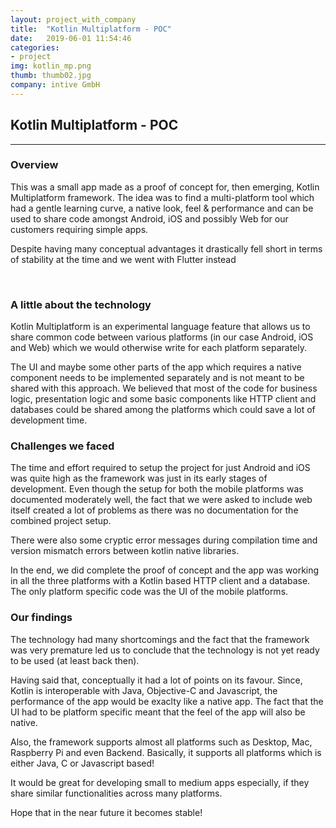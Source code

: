 ```yaml
---
layout: project_with_company
title:  "Kotlin Multiplatform - POC"
date:   2019-06-01 11:54:46
categories:
- project
img: kotlin_mp.png
thumb: thumb02.jpg
company: intive GmbH
---
```

## Kotlin Multiplatform - POC
------------

### Overview
This was a small app made as a proof of concept for, then emerging, Kotlin Multiplatform framework. The idea was to find a multi-platform tool which had a gentle learning curve, a native look, feel \& performance and can be used to share code amongst Android, iOS and possibly Web for our customers requiring simple apps.

Despite having many conceptual advantages it drastically fell short in terms of stability at the time and we went with Flutter instead

<br>

### A little about the technology
Kotlin Multiplatform is an experimental language feature that allows us to share common code between various platforms (in our case Android, iOS and Web) which we would otherwise write for each platform separately.

The UI and maybe some other parts of the app which requires a native component needs to be implemented separately and is not meant to be shared with this approach. We believed that most of the code for business logic, presentation logic and some basic components like HTTP client and databases could be shared among the platforms which could save a lot of development time.

### Challenges we faced
The time and effort required to setup the project for just Android and iOS was quite high as the framework was just in its early stages of development. Even though the setup for both the mobile platforms was documented moderately well, the fact that we were asked to include web itself created a lot of problems as there was no documentation for the combined project setup.

There were also some cryptic error messages during compilation time and version mismatch errors between kotlin native libraries.

In the end, we did complete the proof of concept and the app was working in all the three platforms with a Kotlin based HTTP client and a database. The only platform specific code was the UI of the mobile platforms.

### Our findings
The technology had many shortcomings and the fact that the framework was very premature led us to conclude that the technology is not yet ready to be used (at least back then).

Having said that, conceptually it had a lot of points on its favour. Since, Kotlin is interoperable with Java, Objective-C and Javascript, the performance of the app would be exaclty like a native app. The fact that the UI had to be platform specific meant that the feel of the app will also be native.

Also, the framework supports almost all platforms such as Desktop, Mac, Raspberry Pi and even Backend. Basically, it supports all platforms which is either Java, C or Javascript based!

It would be great for developing small to medium apps especially, if they share similar functionalities across many platforms.

Hope that in the near future it becomes stable!